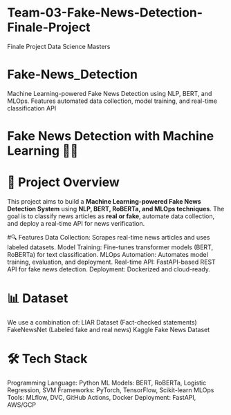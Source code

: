# Team-03-Fake-News-Detection-Finale-Project
Finale Project Data Science Masters 
# Fake-News_Detection
Machine Learning-powered Fake News Detection using NLP, BERT, and MLOps. Features automated data collection, model training, and real-time classification API
# Fake News Detection with Machine Learning 📰🧠

# 🚀 Project Overview
This project aims to build a **Machine Learning-powered Fake News Detection System** using **NLP, BERT, RoBERTa, and MLOps techniques**. The goal is to classify news articles as **real or fake**, automate data collection, and deploy a real-time API for news verification.

#🔍 Features
Data Collection: Scrapes real-time news articles and uses labeled datasets.
Model Training: Fine-tunes transformer models (BERT, RoBERTa) for text classification.
MLOps Automation: Automates model training, evaluation, and deployment.
Real-time API: FastAPI-based REST API for fake news detection.
Deployment: Dockerized and cloud-ready.

# 📊 Dataset
We use a combination of:
LIAR Dataset (Fact-checked statements)
FakeNewsNet (Labeled fake and real news)
Kaggle Fake News Dataset

# 🛠 Tech Stack
Programming Language: Python
ML Models: BERT, RoBERTa, Logistic Regression, SVM
Frameworks: PyTorch, TensorFlow, Scikit-learn
MLOps Tools: MLflow, DVC, GitHub Actions, Docker
Deployment: FastAPI, AWS/GCP



